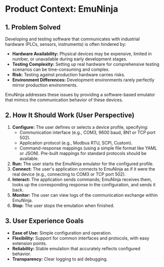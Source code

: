 # Product Context: EmuNinja

## 1. Problem Solved

Developing and testing software that communicates with industrial hardware (PLCs, sensors, instruments) is often hindered by:

- **Hardware Availability:** Physical devices may be expensive, limited in number, or unavailable during early development stages.
- **Testing Complexity:** Setting up real hardware for comprehensive testing scenarios can be time-consuming and complex.
- **Risk:** Testing against production hardware carries risks.
- **Environment Differences:** Development environments rarely perfectly mirror production environments.

EmuNinja addresses these issues by providing a software-based emulator that mimics the communication behavior of these devices.

## 2. How It Should Work (User Perspective)

1.  **Configure:** The user defines or selects a device profile, specifying:
    - Communication interface (e.g., COM3, 9600 baud, 8N1 or TCP port 502).
    - Application protocol (e.g., Modbus RTU, SCPI, Custom).
    - Command-response mappings (using a simple file format like YAML or JSON). Pre-built mappings for standard protocols should be available.
2.  **Run:** The user starts the EmuNinja emulator for the configured profile.
3.  **Connect:** The user's application connects to EmuNinja as if it were the real device (e.g., connecting to COM3 or TCP port 502).
4.  **Interact:** The application sends commands; EmuNinja receives them, looks up the corresponding response in the configuration, and sends it back.
5.  **Monitor:** The user can view logs of the communication exchange within EmuNinja.
6.  **Stop:** The user stops the emulation when finished.

## 3. User Experience Goals

- **Ease of Use:** Simple configuration and operation.
- **Flexibility:** Support for common interfaces and protocols, with easy extension points.
- **Reliability:** Stable emulation that accurately reflects configured behavior.
- **Transparency:** Clear logging to aid debugging.
